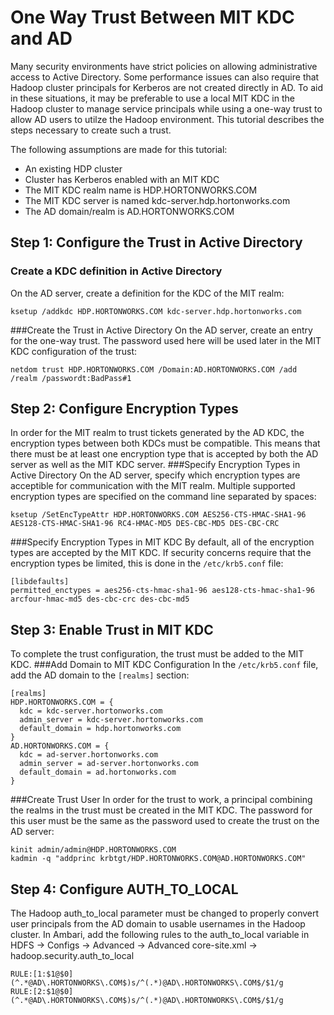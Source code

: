# One Way Trust Between MIT KDC and AD
Many security environments have strict policies on allowing administrative access to Active Directory. Some performance issues can also require that Hadoop cluster principals for Kerberos are not created directly in AD. To aid in these situations, it may be preferable to use a local MIT KDC in the Hadoop cluster to manage service principals while using a one-way trust to allow AD users to utilze the Hadoop environment. This tutorial describes the steps necessary to create such a trust.

The following assumptions are made for this tutorial:
- An existing HDP cluster
- Cluster has Kerberos enabled with an MIT KDC
- The MIT KDC realm name is HDP.HORTONWORKS.COM
- The MIT KDC server is named kdc-server.hdp.hortonworks.com
- The AD domain/realm is AD.HORTONWORKS.COM

## Step 1: Configure the Trust in Active Directory
### Create a KDC definition in Active Directory
On the AD server, create a definition for the KDC of the MIT realm:
```
ksetup /addkdc HDP.HORTONWORKS.COM kdc-server.hdp.hortonworks.com
```
###Create the Trust in Active Directory
On the AD server, create an entry for the one-way trust. The password used here will be used later in the MIT KDC configuration of the trust:
```
netdom trust HDP.HORTONWORKS.COM /Domain:AD.HORTONWORKS.COM /add /realm /passwordt:BadPass#1
```

## Step 2: Configure Encryption Types
In order for the MIT realm to trust tickets generated by the AD KDC, the encryption types between both KDCs must be compatible. This means that there must be at least one encryption type that is accepted by both the AD server as well as the MIT KDC server.
###Specify Encryption Types in Active Directory
On the AD server, specify which encryption types are acceptible for communication with the MIT realm. Multiple supported encryption types are specified on the command line separated by spaces:
```
ksetup /SetEncTypeAttr HDP.HORTONWORKS.COM AES256-CTS-HMAC-SHA1-96 AES128-CTS-HMAC-SHA1-96 RC4-HMAC-MD5 DES-CBC-MD5 DES-CBC-CRC
```
###Specify Encryption Types in MIT KDC
By default, all of the encryption types are accepted by the MIT KDC. If security concerns require that the encryption types be limited, this is done in the `/etc/krb5.conf` file:
```
[libdefaults]
permitted_enctypes = aes256-cts-hmac-sha1-96 aes128-cts-hmac-sha1-96 arcfour-hmac-md5 des-cbc-crc des-cbc-md5
```

## Step 3: Enable Trust in MIT KDC
To complete the trust configuration, the trust must be added to the MIT KDC.
###Add Domain to MIT KDC Configuration
In the `/etc/krb5.conf` file, add the AD domain to the `[realms]` section:
```
[realms]
HDP.HORTONWORKS.COM = {
  kdc = kdc-server.hortonworks.com
  admin_server = kdc-server.hortonworks.com
  default_domain = hdp.hortonworks.com
}
AD.HORTONWORKS.COM = {
  kdc = ad-server.hortonworks.com
  admin_server = ad-server.hortonworks.com
  default_domain = ad.hortonworks.com
}
```
###Create Trust User
In order for the trust to work, a principal combining the realms in the trust must be created in the MIT KDC. The password for this user must be the same as the password used to create the trust on the AD server:
```
kinit admin/admin@HDP.HORTONWORKS.COM
kadmin -q "addprinc krbtgt/HDP.HORTONWORKS.COM@AD.HORTONWORKS.COM"
```
## Step 4: Configure AUTH_TO_LOCAL
The Hadoop auth_to_local parameter must be changed to properly convert user principals from the AD domain to usable usernames in the Hadoop cluster. In Ambari, add the following rules to the auth_to_local variable in HDFS -> Configs -> Advanced -> Advanced core-site.xml -> hadoop.security.auth_to_local
```
RULE:[1:$1@$0](^.*@AD\.HORTONWORKS\.COM$)s/^(.*)@AD\.HORTONWORKS\.COM$/$1/g
RULE:[2:$1@$0](^.*@AD\.HORTONWORKS\.COM$)s/^(.*)@AD\.HORTONWORKS\.COM$/$1/g
```
